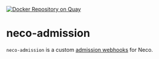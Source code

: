 [![Docker Repository on Quay](https://quay.io/repository/cybozu/neco-admissoin/status "Docker Repository on Quay")](https://quay.io/repository/cybozu/neco-admission)

neco-admission
==============

`neco-admission` is a custom [admission webhooks](https://kubernetes.io/docs/reference/access-authn-authz/extensible-admission-controllers/) for Neco.
